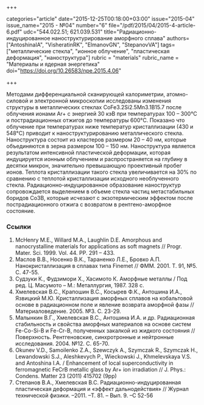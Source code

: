 +++

categories="article"
date="2015-12-25T00:18:00+03:00"
issue="2015-04"
issue_name="2015 - №04"
number="6"
file="/pdf/2015/04/2015-4-article-6.pdf"
udc="544.022.51; 621.039.531"
title="Радиационно-индуцированное наноструктурирование аморфного сплава"
authors=["AntoshinaIA", "VisheratinRK", "ElmanovGN", "StepanovVA"]
tags=["металлические стекла", "ионное облучение", "пластическая деформация", "наноструктура"]
rubric = "materials"
rubric_name = "Материалы и ядерная энергетика"
doi="https://doi.org/10.26583/npe.2015.4.06"

+++

Методами дифференциальной сканирующей калориметрии, атомно-силовой и электронной микроскопии исследованы изменения структуры в металлических стеклах CoFe3.2Si2.5Mn3.1B15.7 после облучения ионами Ar+ с энергией 30 кэВ при температурах 100 – 300°C и пострадиационных отжигов до температуры 600°C. Показано что облучение при температурах ниже температур кристаллизации (430 и 548°C) приводит к наноструктурированию металлического стекла. Наноструктура состоит из кластеров размером 20 – 40 нм, которые объединяются в зерна размером 100 – 150 нм. Наноструктура является результатом интенсивной пластической деформации, которая индуцируется ионным облучением и распространяется на глубину в десятки микрон, значительно превышающую проективный пробег ионов. Теплота кристаллизации такого стекла увеличивается на 30% по сравнению с теплотой кристаллизации исходного необлученного стекла. Радиационно-индуцированное образование наноструктур сопровождается выделением в объеме стекла частиц метастабильных боридов Со3В, которые исчезают с экзотермическим эффектом после пострадиационного отжига с возвратом в рентгено-аморфное состояние.

### Ссылки

1. McHenry M.E., Willard M.A., Laughlin D.E. Amorphous and nanocrystalline materials for applications as soft magnets // Progr. Mater. Sci. 1999. Vol. 44. PP. 291 – 433.
2. Маслов В.В., Носенко В.К., Тараненко Л.Е., Бровко А.П. Нанокристаллизация в сплавах типа Finemet // ФММ. 2001. Т. 91, №5. С. 47-55.
3. Судзуки К., Фудзимори Х., Хасимото К. Аморфные металлы / Под ред. Ц. Масумото – М.: Металлургия, 1987. 328 с.
4. Хмелевская В.С., Крапошин В.С., Косырев Ф.К., Антошина И.А., Язвицкий М.Ю. Кристаллизация аморфных сплавов на кобальтовой основе в радиационном поле и явление возврата аморфной фазы // Материаловедение. 2005. №3. С. 23-29.
5. Малынкин В.Г., Хмелевская В.С., Антошина И.А. и др. Радиационная стабильность и свойства аморфных материалов на основе систем Fe-Co-Si-B и Fe-Cr-B, полученных закалкой из жидкого состояния // Поверхность. Рентгеновские, синхротронные и нейтронные исследования. 2004. №12. С. 65-70.
6. Okunev V.D., Samoilenko Z.A., Szewczyk A., Szymczak R., Szymczak H., Lewandowski S.J., Aleshkevych P., Wieckowski J., Khmelevskaya V.S. and Antoshina I.A. / Enhancement of local superconductivity in ferromagnetic FeCrB metallic glass by Ar+ ion irradiation // J. Phys.: Condens. Matter 23 (2011) 415702 (9pp)
7. Степанов В.А., Хмелевская В.С. Радиационно-индуцированная пластическая деформация и «эффект дальнодействия» // Журнал технической физики. –2011. –Т. 81. – Вып. 9. –С 52-56